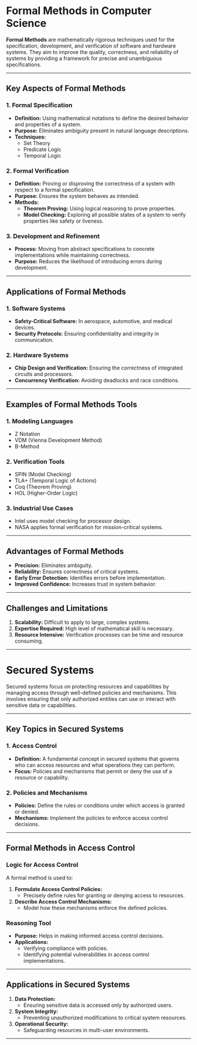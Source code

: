 # Formal Methods in Computer Science

**Formal Methods** are mathematically rigorous techniques used for the specification, development, and verification of software and hardware systems. They aim to improve the quality, correctness, and reliability of systems by providing a framework for precise and unambiguous specifications.

---

## Key Aspects of Formal Methods

### 1. Formal Specification
- **Definition:** Using mathematical notations to define the desired behavior and properties of a system.
- **Purpose:** Eliminates ambiguity present in natural language descriptions.
- **Techniques:**
  - Set Theory
  - Predicate Logic
  - Temporal Logic

### 2. Formal Verification
- **Definition:** Proving or disproving the correctness of a system with respect to a formal specification.
- **Purpose:** Ensures the system behaves as intended.
- **Methods:**
  - **Theorem Proving:** Using logical reasoning to prove properties.
  - **Model Checking:** Exploring all possible states of a system to verify properties like safety or liveness.

### 3. Development and Refinement
- **Process:** Moving from abstract specifications to concrete implementations while maintaining correctness.
- **Purpose:** Reduces the likelihood of introducing errors during development.

---

## Applications of Formal Methods

### 1. Software Systems
- **Safety-Critical Software:** In aerospace, automotive, and medical devices.
- **Security Protocols:** Ensuring confidentiality and integrity in communication.

### 2. Hardware Systems
- **Chip Design and Verification:** Ensuring the correctness of integrated circuits and processors.
- **Concurrency Verification:** Avoiding deadlocks and race conditions.

---

## Examples of Formal Methods Tools

### 1. Modeling Languages
- Z Notation
- VDM (Vienna Development Method)
- B-Method

### 2. Verification Tools
- SPIN (Model Checking)
- TLA+ (Temporal Logic of Actions)
- Coq (Theorem Proving)
- HOL (Higher-Order Logic)

### 3. Industrial Use Cases
- Intel uses model checking for processor design.
- NASA applies formal verification for mission-critical systems.

---

## Advantages of Formal Methods

- **Precision:** Eliminates ambiguity.
- **Reliability:** Ensures correctness of critical systems.
- **Early Error Detection:** Identifies errors before implementation.
- **Improved Confidence:** Increases trust in system behavior.

---

## Challenges and Limitations

1. **Scalability:** Difficult to apply to large, complex systems.
2. **Expertise Required:** High level of mathematical skill is necessary.
3. **Resource Intensive:** Verification processes can be time and resource consuming.

---

# Secured Systems

Secured systems focus on protecting resources and capabilities by managing access through well-defined policies and mechanisms. This involves ensuring that only authorized entities can use or interact with sensitive data or capabilities.

---

## Key Topics in Secured Systems

### 1. Access Control
- **Definition:** A fundamental concept in secured systems that governs who can access resources and what operations they can perform.
- **Focus:** Policies and mechanisms that permit or deny the use of a resource or capability.

### 2. Policies and Mechanisms
- **Policies:** Define the rules or conditions under which access is granted or denied.
- **Mechanisms:** Implement the policies to enforce access control decisions.

---

## Formal Methods in Access Control

### Logic for Access Control
A formal method is used to:
1. **Formulate Access Control Policies:**
   - Precisely define rules for granting or denying access to resources.
2. **Describe Access Control Mechanisms:**
   - Model how these mechanisms enforce the defined policies.

### Reasoning Tool
- **Purpose:** Helps in making informed access control decisions.
- **Applications:**
  - Verifying compliance with policies.
  - Identifying potential vulnerabilities in access control implementations.

---

## Applications in Secured Systems
1. **Data Protection:**
   - Ensuring sensitive data is accessed only by authorized users.
2. **System Integrity:**
   - Preventing unauthorized modifications to critical system resources.
3. **Operational Security:**
   - Safeguarding resources in multi-user environments.

---
